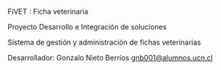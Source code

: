 FiVET : Ficha veterinaria

Proyecto Desarrollo e Integración de soluciones


Sistema de gestión y administración de fichas veterinarias


Desarrollador:
Gonzalo Nieto Berríos gnb001@alumnos.ucn.cl
